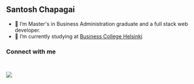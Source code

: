 ## Santosh Chapagai 

- 🔭 I’m Master's in Business Administration graduate and a full stack web developer.
- 🌱 I’m currently studying at <a href="https://en.bc.fi/">Business College Helsinki</a>

### Connect with me
<a href="https://www.linkedin.com/in/santosh-chapagai-44b313131/"><img src="https://cdn.pixabay.com/photo/2023/01/23/05/23/linkedin-7737854__480.png" height="15rem" width="15rem"></a>


![](https://visitor-badge.laobi.icu/badge?page_id=SantoshChapagai.SantoshChapagai)
<!--
**SantoshChapagai/SantoshChapagai** is a ✨ _special_ ✨ repository because its `README.md` (this file) appears on your GitHub profile.

Here are some ideas to get you started:

- 🔭 I’m currently working on ...
- 🌱 I’m currently learning ...
- 👯 I’m looking to collaborate on ...
- 🤔 I’m looking for help with ...
- 💬 Ask me about ...
- 📫 How to reach me: ...
- 😄 Pronouns: ...
- ⚡ Fun fact: ...
-->
